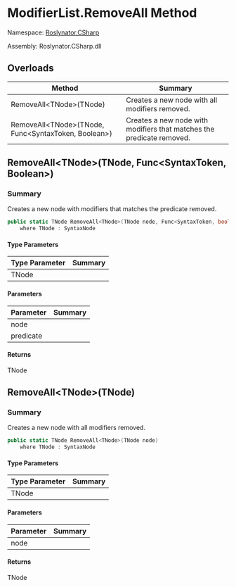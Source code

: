 # ModifierList\.RemoveAll Method

Namespace: [Roslynator.CSharp](../../README.md)

Assembly: Roslynator\.CSharp\.dll

## Overloads

| Method | Summary |
| ------ | ------- |
| RemoveAll\<TNode>\(TNode\) | Creates a new node with all modifiers removed\. |
| RemoveAll\<TNode>\(TNode, Func\<SyntaxToken, Boolean>\) | Creates a new node with modifiers that matches the predicate removed\. |

## RemoveAll\<TNode>\(TNode, Func\<SyntaxToken, Boolean>\)

### Summary

Creates a new node with modifiers that matches the predicate removed\.

```csharp
public static TNode RemoveAll<TNode>(TNode node, Func<SyntaxToken, bool> predicate) 
    where TNode : SyntaxNode
```

#### Type Parameters

| Type Parameter | Summary |
| -------------- | ------- |
| TNode | |

#### Parameters

| Parameter | Summary |
| --------- | ------- |
| node | |
| predicate | |

#### Returns

TNode




## RemoveAll\<TNode>\(TNode\)

### Summary

Creates a new node with all modifiers removed\.

```csharp
public static TNode RemoveAll<TNode>(TNode node) 
    where TNode : SyntaxNode
```

#### Type Parameters

| Type Parameter | Summary |
| -------------- | ------- |
| TNode | |

#### Parameters

| Parameter | Summary |
| --------- | ------- |
| node | |

#### Returns

TNode




